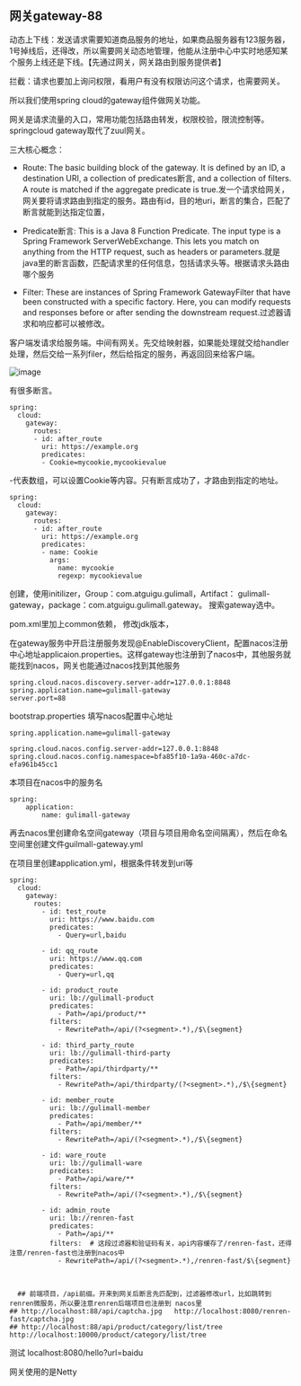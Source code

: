 ## 网关gateway-88
动态上下线：发送请求需要知道商品服务的地址，如果商品服务器有123服务器，1号掉线后，还得改，所以需要网关动态地管理，他能从注册中心中实时地感知某个服务上线还是下线。【先通过网关，网关路由到服务提供者】

拦截：请求也要加上询问权限，看用户有没有权限访问这个请求，也需要网关。

所以我们使用spring cloud的gateway组件做网关功能。

网关是请求流量的入口，常用功能包括路由转发，权限校验，限流控制等。springcloud gateway取代了zuul网关。

三大核心概念：

* Route: The basic building block of the gateway. It is defined by an ID, a destination URI, a collection of predicates断言, and a collection of filters. A route is matched if the aggregate predicate is true.发一个请求给网关，网关要将请求路由到指定的服务。路由有id，目的地uri，断言的集合，匹配了断言就能到达指定位置，

* Predicate断言: This is a Java 8 Function Predicate. The input type is a Spring Framework ServerWebExchange. This lets you match on anything from the HTTP request, such as headers or parameters.就是java里的断言函数，匹配请求里的任何信息，包括请求头等。根据请求头路由哪个服务

* Filter: These are instances of Spring Framework GatewayFilter that have been constructed with a specific factory. Here, you can modify requests and responses before or after sending the downstream request.过滤器请求和响应都可以被修改。

客户端发请求给服务端。中间有网关。先交给映射器，如果能处理就交给handler处理，然后交给一系列filer，然后给指定的服务，再返回回来给客户端。

![image](https://user-images.githubusercontent.com/59955759/120456506-4301d080-c3c8-11eb-934e-100c9f4a6d4d.png)

有很多断言。

~~~
spring:
  cloud:
    gateway:
      routes:
      - id: after_route
        uri: https://example.org
        predicates:
        - Cookie=mycookie,mycookievalue

~~~

-代表数组，可以设置Cookie等内容。只有断言成功了，才路由到指定的地址。

~~~
spring:
  cloud:
    gateway:
      routes:
      - id: after_route
        uri: https://example.org
        predicates:
        - name: Cookie
          args:
            name: mycookie
            regexp: mycookievalue

~~~

创建，使用initilizer，Group：com.atguigu.gulimall，Artifact： gulimall-gateway，package：com.atguigu.gulimall.gateway。 搜索gateway选中。

pom.xml里加上common依赖， 修改jdk版本，

在gateway服务中开启注册服务发现@EnableDiscoveryClient，配置nacos注册中心地址applicaion.properties。这样gateway也注册到了nacos中，其他服务就能找到nacos，网关也能通过nacos找到其他服务
~~~
spring.cloud.nacos.discovery.server-addr=127.0.0.1:8848
spring.application.name=gulimall-gateway
server.port=88

~~~
bootstrap.properties 填写nacos配置中心地址

~~~
spring.application.name=gulimall-gateway

spring.cloud.nacos.config.server-addr=127.0.0.1:8848
spring.cloud.nacos.config.namespace=bfa85f10-1a9a-460c-a7dc-efa961b45cc1

~~~

本项目在nacos中的服务名
~~~
spring:
    application:
        name: gulimall-gateway
~~~
再去nacos里创建命名空间gateway（项目与项目用命名空间隔离），然后在命名空间里创建文件guilmall-gateway.yml

在项目里创建application.yml，根据条件转发到uri等

~~~
spring:
  cloud:
    gateway:
      routes:
        - id: test_route
          uri: https://www.baidu.com
          predicates:
            - Query=url,baidu

        - id: qq_route
          uri: https://www.qq.com
          predicates:
            - Query=url,qq

        - id: product_route
          uri: lb://gulimall-product
          predicates:
            - Path=/api/product/**
          filters:
            - RewritePath=/api/(?<segment>.*),/$\{segment}

        - id: third_party_route
          uri: lb://gulimall-third-party
          predicates:
            - Path=/api/thirdparty/**
          filters:
            - RewritePath=/api/thirdparty/(?<segment>.*),/$\{segment}

        - id: member_route
          uri: lb://gulimall-member
          predicates:
            - Path=/api/member/**
          filters:
            - RewritePath=/api/(?<segment>.*),/$\{segment}

        - id: ware_route
          uri: lb://gulimall-ware
          predicates:
            - Path=/api/ware/**
          filters:
            - RewritePath=/api/(?<segment>.*),/$\{segment}

        - id: admin_route
          uri: lb://renren-fast
          predicates:
            - Path=/api/**
          filters:  # 这段过滤器和验证码有关，api内容缓存了/renren-fast，还得注意/renren-fast也注册到nacos中
            - RewritePath=/api/(?<segment>.*),/renren-fast/$\{segment}



  ## 前端项目，/api前缀。开来到网关后断言先匹配到，过滤器修改url，比如跳转到renren微服务，所以要注意renren后端项目也注册到 nacos里
## http://localhost:88/api/captcha.jpg   http://localhost:8080/renren-fast/captcha.jpg
## http://localhost:88/api/product/category/list/tree http://localhost:10000/product/category/list/tree

~~~
测试 localhost:8080/hello?url=baidu

网关使用的是Netty


